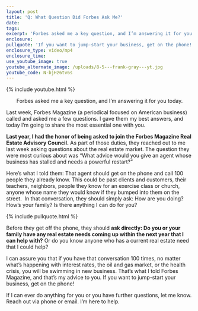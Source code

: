 ```yaml
---
layout: post
title: 'Q: What Question Did Forbes Ask Me?'
date:
tags:
excerpt: 'Forbes asked me a key question, and I’m answering it for you today.'
enclosure:
pullquote: 'If you want to jump-start your business, get on the phone!'
enclosure_type: video/mp4
enclosure_time:
use_youtube_image: true
youtube_alternate_image: /uploads/8-5---frank-gray---yt.jpg
youtube_code: N-bjHz6tv6s
---
```


{% include youtube.html %}<center>Forbes asked me a key question, and I’m answering it for you today.</center>

Last week, Forbes Magazine (a periodical focused on American business) called and asked me a few questions. I gave them my best answers, and today I’m going to share the most essential one with you.&nbsp;

**Last year, I had the honor of being asked to join the Forbes Magazine Real Estate Advisory Council.** As part of those duties, they reached out to me last week asking questions about the real estate market. The question they were most curious about was “What advice would you give an agent whose business has stalled and needs a powerful restart?”

Here’s what I told them: That agent should get on the phone and call 100 people they already know. This could be past clients and customers, their teachers, neighbors, people they know for an exercise class or church, anyone whose name they would know if they bumped into them on the street.&nbsp; In that conversation, they should simply ask: How are you doing? How’s your family? Is there anything I can do for you?&nbsp;

{% include pullquote.html %}

Before they get off the phone, they should **ask directly: Do you or your family have any real estate needs coming up within the next year that I can help with?** Or do you know anyone who has a current real estate need that I could help?&nbsp;

I can assure you that if you have that conversation 100 times, no matter what’s happening with interest rates, the oil and gas market, or the health crisis, you will be swimming in new business. That’s what I told Forbes Magazine, and that’s my advice to you. If you want to jump-start your business, get on the phone\!&nbsp;

If I can ever do anything for you or you have further questions, let me know. Reach out via phone or email. I’m here to help.&nbsp;